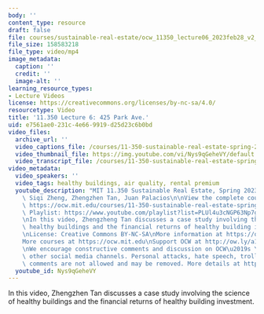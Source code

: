 ```yaml
---
body: ''
content_type: resource
draft: false
file: courses/sustainable-real-estate/ocw_11350_lecture06_2023feb28_v2_360p_16_9.mp4
file_size: 158583218
file_type: video/mp4
image_metadata:
  caption: ''
  credit: ''
  image-alt: ''
learning_resource_types:
- Lecture Videos
license: https://creativecommons.org/licenses/by-nc-sa/4.0/
resourcetype: Video
title: '11.350 Lecture 6: 425 Park Ave.'
uid: e7561ae0-231c-4e66-9919-d25d23c6b0bd
video_files:
  archive_url: ''
  video_captions_file: /courses/11-350-sustainable-real-estate-spring-2023/ocw_11350_lecture06_2023feb28_v2_captions.vtt
  video_thumbnail_file: https://img.youtube.com/vi/Nys9qGeheVY/default.jpg
  video_transcript_file: /courses/11-350-sustainable-real-estate-spring-2023/ocw_11350_lecture06_2023feb28_v2_transcript.pdf
video_metadata:
  video_speakers: ''
  video_tags: healthy buildings, air quality, rental premium
  youtube_description: "MIT 11.350 Sustainable Real Estate, Spring 2023\nInstructors:\
    \ Siqi Zheng, Zhengzhen Tan, Juan Palacios\n\nView the complete course (or resource):\
    \ https://ocw.mit.edu/courses/11-350-sustainable-real-estate-spring-2023/\nYouTube\
    \ Playlist: https://www.youtube.com/playlist?list=PLUl4u3cNGP63Np7g0Xtk939LL9OwJ-OuW\n\
    \nIn this video, Zhengzheng Tan discusses a case study involving the science of\
    \ healthy buildings and the financial returns of healthy building investment.\n\
    \nLicense: Creative Commons BY-NC-SA\nMore information at https://ocw.mit.edu/terms\n\
    More courses at https://ocw.mit.edu\nSupport OCW at http://ow.ly/a1If50zVRlQ\n\
    \nWe encourage constructive comments and discussion on OCW\u2019s YouTube and\
    \ other social media channels. Personal attacks, hate speech, trolling, and inappropriate\
    \ comments are not allowed and may be removed. More details at https://ocw.mit.edu/comments."
  youtube_id: Nys9qGeheVY
---
```

In this video, Zhengzhen Tan discusses a case study involving the science of healthy buildings and the financial returns of healthy building investment.